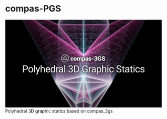 # compas-PGS
![](plugin_title_slides_compas_3gs.jpg)
Polyhedral 3D graphic statics based on compas_3gs
